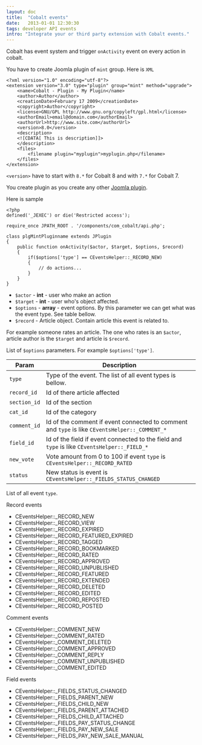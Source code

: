 ```yaml
---
layout: doc
title:  "Cobalt events"
date:   2013-01-01 12:30:30
tags: developer API events
intro: "Integrate your or third party extension with Cobalt events."
---
```


Cobalt has event system and trigger `onActivity` event on every action in cobalt. 

You have to create Joomla plugin of `mint` group. Here is `XML`

	<?xml version="1.0" encoding="utf-8"?>
	<extension version="3.0" type="plugin" group="mint" method="upgrade">
		<name>Cobalt - Plugin - My Plugin</name>
		<author>Author</author>
		<creationDate>February 17 2009</creationDate>
		<copyright>Author</copyright>
		<license>GNU/GPL http://www.gnu.org/copyleft/gpl.html</license>
		<authorEmail>email@domain.com</authorEmail>
		<authorUrl>http://www.site.com</authorUrl>
		<version>8.0</version>
		<description>
		<![CDATA[ This is description]]>
		</description>
		<files>
			<filename plugin="myplugin">myplugin.php</filename>
		</files>
	</extension>

`<version>` have to start with `8.*` for Cobalt 8 and with `7.*` for Cobalt 7.

You create plugin as you create any other [Joomla plugin](http://docs.joomla.org/Creating_a_Plugin_for_Joomla/2.5).

Here is sample 

	<?php
	defined('_JEXEC') or die('Restricted access');
	
	require_once JPATH_ROOT . '/components/com_cobalt/api.php';
	
	class plgMintPluginname extends JPlugin
	{
		public function onActivity($actor, $target, $options, $record)
		{
			if($options['type'] == CEventsHelper::_RECORD_NEW)
			{
				// do actions...
			}
		}
	}


- `$actor` - **int** - user who make an action
- `$target` - **int** - user who's object affected. 
- `$options` - **array** - event options. By this parameter we can get what was the event type. See table bellow.
- `$record` - Article object. Contain article this event is related to.

For example someone rates an article. The one who rates is an `$actor`, article author is the `$target` and article is `$record`.

List of `$options` parameters. For example `$options['type']`.

Param    | Description
---------|---------------
`type`   | Type of the event. The list of all event types is bellow.
`record_id` | Id of there article affected
`section_id` | Id of the section
`cat_id` | Id of the category
`comment_id` | Id of the comment if event connected to comment and `type` is like `CEventsHelper::_COMMENT_*`
`field_id` |  Id of the field if event connected to the field and `type` is like `CEventsHelper::_FIELD_*`
`new_vote` |  Vote amount from 0 to 100 if event `type` is `CEventsHelper::_RECORD_RATED`
`status` |  New status is event is `CEventsHelper::_FIELDS_STATUS_CHANGED`

List of all event `type`.

Record events

- CEventsHelper::_RECORD_NEW
- CEventsHelper::_RECORD_VIEW
- CEventsHelper::_RECORD_EXPIRED
- CEventsHelper::_RECORD_FEATURED_EXPIRED
- CEventsHelper::_RECORD_TAGGED 
- CEventsHelper::_RECORD_BOOKMARKED
- CEventsHelper::_RECORD_RATED
- CEventsHelper::_RECORD_APPROVED
- CEventsHelper::_RECORD_UNPUBLISHED
- CEventsHelper::_RECORD_FEATURED
- CEventsHelper::_RECORD_EXTENDED
- CEventsHelper::_RECORD_DELETED
- CEventsHelper::_RECORD_EDITED
- CEventsHelper::_RECORD_REPOSTED
- CEventsHelper::_RECORD_POSTED

Comment events

- CEventsHelper::_COMMENT_NEW
- CEventsHelper::_COMMENT_RATED
- CEventsHelper::_COMMENT_DELETED
- CEventsHelper::_COMMENT_APPROVED
- CEventsHelper::_COMMENT_REPLY
- CEventsHelper::_COMMENT_UNPUBLISHED
- CEventsHelper::_COMMENT_EDITED

Field events 

- CEventsHelper::_FIELDS_STATUS_CHANGED 
- CEventsHelper::_FIELDS_PARENT_NEW
- CEventsHelper::_FIELDS_CHILD_NEW
- CEventsHelper::_FIELDS_PARENT_ATTACHED
- CEventsHelper::_FIELDS_CHILD_ATTACHED
- CEventsHelper::_FIELDS_PAY_STATUS_CHANGE
- CEventsHelper::_FIELDS_PAY_NEW_SALE
- CEventsHelper::_FIELDS_PAY_NEW_SALE_MANUAL
